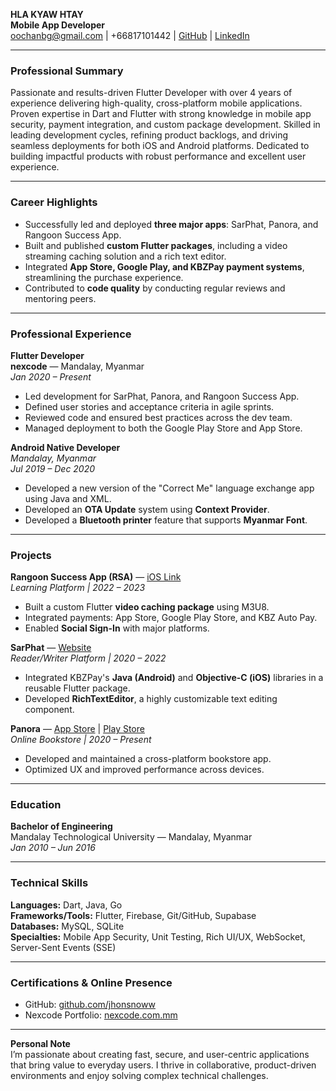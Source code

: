 **HLA KYAW HTAY**  
**Mobile App Developer**  
oochanbg@gmail.com | +66817101442 | [GitHub](https://github.com/jhonsnoww) | [LinkedIn](https://linkedin.com/in/HlaKyawHtay)  

---

### **Professional Summary**
Passionate and results-driven Flutter Developer with over 4 years of experience delivering high-quality, cross-platform mobile applications. Proven expertise in Dart and Flutter with strong knowledge in mobile app security, payment integration, and custom package development. Skilled in leading development cycles, refining product backlogs, and driving seamless deployments for both iOS and Android platforms. Dedicated to building impactful products with robust performance and excellent user experience.

---

### **Career Highlights**
- Successfully led and deployed **three major apps**: SarPhat, Panora, and Rangoon Success App.
- Built and published **custom Flutter packages**, including a video streaming caching solution and a rich text editor.
- Integrated **App Store, Google Play, and KBZPay payment systems**, streamlining the purchase experience.
- Contributed to **code quality** by conducting regular reviews and mentoring peers.

---

### **Professional Experience**

**Flutter Developer**  
**nexcode** — Mandalay, Myanmar  
*Jan 2020 – Present*  
- Led development for SarPhat, Panora, and Rangoon Success App.
- Defined user stories and acceptance criteria in agile sprints.
- Reviewed code and ensured best practices across the dev team.
- Managed deployment to both the Google Play Store and App Store.

**Android Native Developer**  
*Mandalay, Myanmar*  
*Jul 2019 – Dec 2020*  
- Developed a new version of the "Correct Me" language exchange app using Java and XML.
- Developed an **OTA Update** system using **Context Provider**.
- Developed a **Bluetooth printer** feature that supports **Myanmar Font**.

---

### **Projects**

**Rangoon Success App (RSA)** — [iOS Link](https://apps.apple.com/us/app/rangoon-success-app/id6469684512)  
*Learning Platform | 2022 – 2023*  
- Built a custom Flutter **video caching package** using M3U8.
- Integrated payments: App Store, Google Play Store, and KBZ Auto Pay.
- Enabled **Social Sign-In** with major platforms.

**SarPhat** — [Website](https://www.sarphat.com/)  
*Reader/Writer Platform | 2020 – 2022*  
- Integrated KBZPay's **Java (Android)** and **Objective-C (iOS)** libraries in a reusable Flutter package.
- Developed **RichTextEditor**, a highly customizable text editing component.

**Panora** — [App Store](https://apps.apple.com/us/app/panora-online-bookstore/id6449066307) | [Play Store](https://play.google.com/store/apps/details?id=com.nexcode.panora)  
*Online Bookstore | 2020 – Present*  
- Developed and maintained a cross-platform bookstore app.
- Optimized UX and improved performance across devices.

---

### **Education**
**Bachelor of Engineering**  
Mandalay Technological University — Mandalay, Myanmar  
*Jan 2010 – Jun 2016*

---

### **Technical Skills**

**Languages:** Dart, Java, Go  
**Frameworks/Tools:** Flutter, Firebase, Git/GitHub, Supabase  
**Databases:** MySQL, SQLite  
**Specialties:** Mobile App Security, Unit Testing, Rich UI/UX, WebSocket, Server-Sent Events (SSE)

---

### **Certifications & Online Presence**
- GitHub: [github.com/jhonsnoww](https://github.com/jhonsnoww)
- Nexcode Portfolio: [nexcode.com.mm](https://nexcode.com.mm/)

---

**Personal Note**  
I’m passionate about creating fast, secure, and user-centric applications that bring value to everyday users. I thrive in collaborative, product-driven environments and enjoy solving complex technical challenges.


